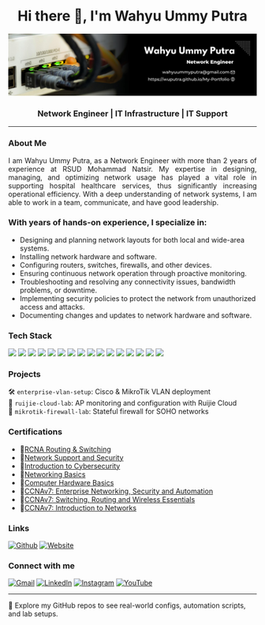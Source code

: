 <h1 align="center">Hi there 👋, I'm Wahyu Ummy Putra</h1>

![wuputra](img/background1.jpg)
<h3 align="center">Network Engineer | IT Infrastructure | IT Support</h3>

---

### About Me
<p align="justify">I am Wahyu Ummy Putra, as a Network Engineer with more than 2 years of experience at RSUD Mohammad Natsir. My expertise in designing, managing, and optimizing network usage has played a vital role in supporting hospital healthcare services, thus significantly increasing operational efficiency. With a deep understanding of network systems, I am able to work in a team, communicate, and have good leadership.</p> 

### With years of hands-on experience, I specialize in:
- Designing and planning network layouts for both local and wide-area systems.
- Installing network hardware and software.
- Configuring routers, switches, firewalls, and other devices.
- Ensuring continuous network operation through proactive monitoring.
- Troubleshooting and resolving any connectivity issues, bandwidth problems, or downtime.
- Implementing security policies to protect the network from unauthorized access and attacks.
- Documenting changes and updates to network hardware and software.

### Tech Stack
<p>
<img src="https://img.shields.io/badge/CISCO-1BA0D7?style=for-the-badge&logo=cisco&logoColor=white" />
<img src="https://img.shields.io/badge/Wireshark-1679A7?style=for-the-badge&logo=Wireshark&logoColor=white" />
<img src="https://img.shields.io/badge/Proxmox-E57000?style=for-the-badge&logo=proxmox&logoColor=white" />
<img src="https://img.shields.io/badge/VMware-231f20?style=for-the-badge&logo=VMware&logoColor=white" />
<img src="https://img.shields.io/badge/VirtualBox-21416b?style=for-the-badge&logo=VirtualBox&logoColor=white" />
<img src="https://img.shields.io/badge/Debian-A81D33?style=for-the-badge&logo=debian&logoColor=white" />
<img src="https://img.shields.io/badge/Ubuntu-E95420?style=for-the-badge&logo=ubuntu&logoColor=white" />
<img src="https://img.shields.io/badge/Windows-0078D6?style=for-the-badge&logo=windows&logoColor=white" />
<img src="https://img.shields.io/badge/Arduino-00979D?style=for-the-badge&logo=Arduino&logoColor=white" />
<img src="https://img.shields.io/badge/Delphi-B22222?style=for-the-badge&logo=delphi&logoColor=white" />
<img src="https://img.shields.io/badge/C%2B%2B-00599C?style=for-the-badge&logo=c%2B%2B&logoColor=white" />
<img src="https://img.shields.io/badge/HTML5-E34F26?style=for-the-badge&logo=html5&logoColor=white" />
<img src="https://img.shields.io/badge/PHP-777BB4?style=for-the-badge&logo=php&logoColor=white" />
<img src="	https://img.shields.io/badge/Visual_Studio_Code-0078D4?style=for-the-badge&logo=visual%20studio%20code&logoColor=white" />
<img src="https://img.shields.io/badge/sublime_text-%23575757.svg?&style=for-the-badge&logo=sublime-text&logoColor=important" />
<img src="https://img.shields.io/badge/Wordpress-21759B?style=for-the-badge&logo=wordpress&logoColor=white" />
</p>

### Projects
🛠️ `enterprise-vlan-setup`: Cisco & MikroTik VLAN deployment  
🧰 `ruijie-cloud-lab`: AP monitoring and configuration with Ruijie Cloud  
🔐 `mikrotik-firewall-lab`: Stateful firewall for SOHO networks

### Certifications

- 📄[RCNA Routing & Switching](https://elearning.ruijienetworks.com/study/seek-certificate) 
- 📄[Network Support and Security](https://www.credly.com/badges/30c3ec7a-ab42-42ac-8987-7a61a2ed7277)
- 📄[Introduction to Cybersecurity](https://www.credly.com/badges/6c16bc44-5dd2-4739-a54c-d7e53991ae64/public_url)
- 📄[Networking Basics](https://www.credly.com/badges/af5be235-6ce2-444d-8521-97738e75fbc1)
- 📄[Computer Hardware Basics](https://www.credly.com/badges/80f4b052-01c6-40df-9ddd-f664d2f71484/public_url)
- 📄[CCNAv7: Enterprise Networking, Security and Automation](https://www.credly.com/badges/1602bbd1-9fe4-447c-9bd1-b461f1efae29)
- 📄[CCNAv7: Switching, Routing and Wireless Essentials](https://www.credly.com/badges/1ce2c472-b8bb-4fd3-934e-b9d521580d64)
- 📄[CCNAv7: Introduction to Networks](https://www.credly.com/badges/98c3d0ea-c36c-4081-8aa5-8194b8719108)

### Links
[![Github](https://img.shields.io/badge/GitHub-100000?style=for-the-badge&logo=github&logoColor=white)](https://wuputra.github.io/My-Portfolio/) [![Website](https://img.shields.io/badge/website-000000?style=for-the-badge&logo=About.me&logoColor=white)](https://blogcartech.wordpress.com/)

### Connect with me
[![Gmail](https://img.shields.io/badge/Gmail-D14836?style=for-the-badge&logo=gmail&logoColor=white)](mailto:wahyuummyputra@gmail.com) [![LinkedIn](https://img.shields.io/badge/LinkedIn-0077B5?style=for-the-badge&logo=linkedin&logoColor=white)](https://linkedin.com/in/wuputraa) [![Instagram](https://img.shields.io/badge/Instagram-E4405F?style=for-the-badge&logo=instagram&logoColor=white)](https://instagram.com/wu.putra) [![YouTube](https://img.shields.io/badge/YouTube-FF0000?style=for-the-badge&logo=youtube&logoColor=white)](https://www.youtube.com/@wuputra)

---

📂 Explore my GitHub repos to see real-world configs, automation scripts, and lab setups. 
